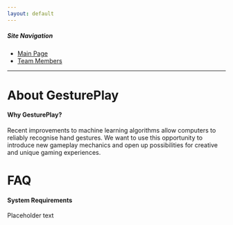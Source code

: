```yaml
---
layout: default
---
```


##### Site Navigation

* [Main Page](./index.html)
* [Team Members](./team.html)

* * *

# About GesturePlay

#### Why GesturePlay?

Recent improvements to machine learning algorithms allow computers to reliably recognise hand gestures. We want to use this opportunity to introduce new gameplay mechanics and open up possibilities for creative and unique gaming experiences.

# FAQ

#### System Requirements

Placeholder text

